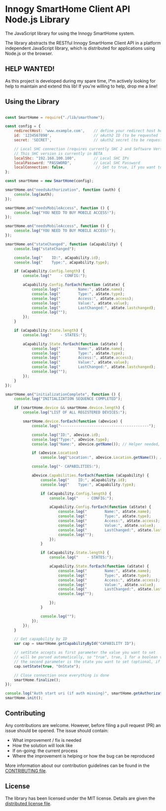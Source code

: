 # Innogy SmartHome Client API Node.js Library

The JavaScript library for using the Innogy SmartHome system.

The library abstracts the RESTful Innogy SmartHome Client API in a platform independent JavaScript library, which is distributed for applications using Node.js or the browser.

## HELP WANTED!

As this project is developed during my spare time, I*m actively looking for help to maintain and extend this lib! If you're willing to help, drop me a line!

## Using the Library

```JavaScript

const SmartHome = require("./lib/smarthome");

const config = {
    redirectHost: 'www.example.com',    // define your redirect host here (set by innogy, without http/https)
    id: '1234567890',                   // oAuth2 ID (to be requested from innogy)
    secret: 'SECRET',                   // oAuth2 secret (to be requested from innogy)

    // Local SHC connection (requires currently SHC 2 and Software Version > 8.17)
    // This SHC version is currently in BETA
    localShc: "192.168.100.100",        // Local SHC IPs
    localPassword: "PASSWORD",          // Local SHC Password
    localConnection: false,              // Set to true, if you want to use a local connection instead of a cloud one
};

const smartHome = new SmartHome(config);

smartHome.on("needsAuthorization", function (auth) {
    console.log(auth);
});

smartHome.on("needsMobileAccess", function () {
    console.log("YOU NEED TO BUY MOBILE ACCESS!");
});

smartHome.on("needsMobileAccess", function () {
    console.log("YOU NEED TO BUY MOBILE ACCESS!");
});

smartHome.on("stateChanged", function (aCapability) {
    console.log("stateChanged");

    console.log("    ID:", aCapability.id);
    console.log("    Type:", aCapability.type);

    if (aCapability.Config.length) {
        console.log("    - CONFIG:");

        aCapability.Config.forEach(function (aState) {
            console.log("        Name:", aState.name);
            console.log("        Type:", aState.type);
            console.log("        Access:", aState.access);
            console.log("        Value:", aState.value);
            console.log("        LastChanged:", aState.lastchanged);
            console.log("");
        });
    }

    if (aCapability.State.length) {
        console.log("    - STATES:");

        aCapability.State.forEach(function (aState) {
            console.log("        Name:", aState.name);
            console.log("        Type:", aState.type);
            console.log("        Access:", aState.access);
            console.log("        Value:", aState.value);
            console.log("        LastChanged:", aState.lastchanged);
            console.log("");
        });
    }
});

smartHome.on("initializationComplete", function () {
    console.log("INITIALIZATION SEQUENCE COMPLETED");

    if (smartHome.device && smartHome.device.length) {
        console.log("LIST OF ALL REGISTERED DEVICES:");

        smartHome.device.forEach(function (aDevice) {
            console.log("----------------------------------------");

            console.log("ID:", aDevice.id);
            console.log("Type:", aDevice.type);
            console.log("Name:", aDevice.getName()); // Helper needed, as name is stored within configuration!

            if (aDevice.Location)
                console.log("Location:", aDevice.Location.getName()); // Helper needed, as name is stored within configuration!

            console.log("- CAPABILITIES:");

            aDevice.Capabilities.forEach(function (aCapability) {
                console.log("    ID:", aCapability.id);
                console.log("    Type:", aCapability.type);

                if (aCapability.Config.length) {
                    console.log("    - CONFIG:");

                    aCapability.Config.forEach(function (aState) {
                        console.log("        Name:", aState.name);
                        console.log("        Type:", aState.type);
                        console.log("        Access:", aState.access);
                        console.log("        Value:", aState.value);
                        console.log("        LastChanged:", aState.lastchanged);
                        console.log("");
                    });
                }

                if (aCapability.State.length) {
                    console.log("    - STATES:");

                    aCapability.State.forEach(function (aState) {
                        console.log("        Name:", aState.name);
                        console.log("        Type:", aState.type);
                        console.log("        Access:", aState.access);
                        console.log("        Value:", aState.value);
                        console.log("        LastChanged:", aState.lastchanged);
                        console.log("");

                    });
                }

                console.log("");
            });
        });
    }

    // Get capapbility by ID
    var cap = smartHome.getCapabilityById("CAPABILITY ID");

    // setState accepts as first parameter the value you want to set
    // will be parsed automatically, so "true", true, 1 for a boolean value is allowed
    // the second parameter is the state you want to set (optional, if missing the first state is used)
    cap.setState(true, "OnState");

    // Close connection once everything is done
    smartHome.finalize();
});

console.log("Auth start uri (if auth missing)", smartHome.getAuthorizationUri());
smartHome.init();

```

## Contributing

Any contributions are welcome. However, before filing a pull request (PR) an issue should be opened. The issue should contain:

* What improvement / fix is needed
* How the solution will look like
* If on-going: the current process
* Where the improvement is helping or how the bug can be reproduced

More information about our contribution guidelines can be found in the [CONTRIBUTING file](CONTRIBUTING.md).

## License

The library has been licensed under the MIT license. Details are given the [distributed license file](LICENSE.md).
